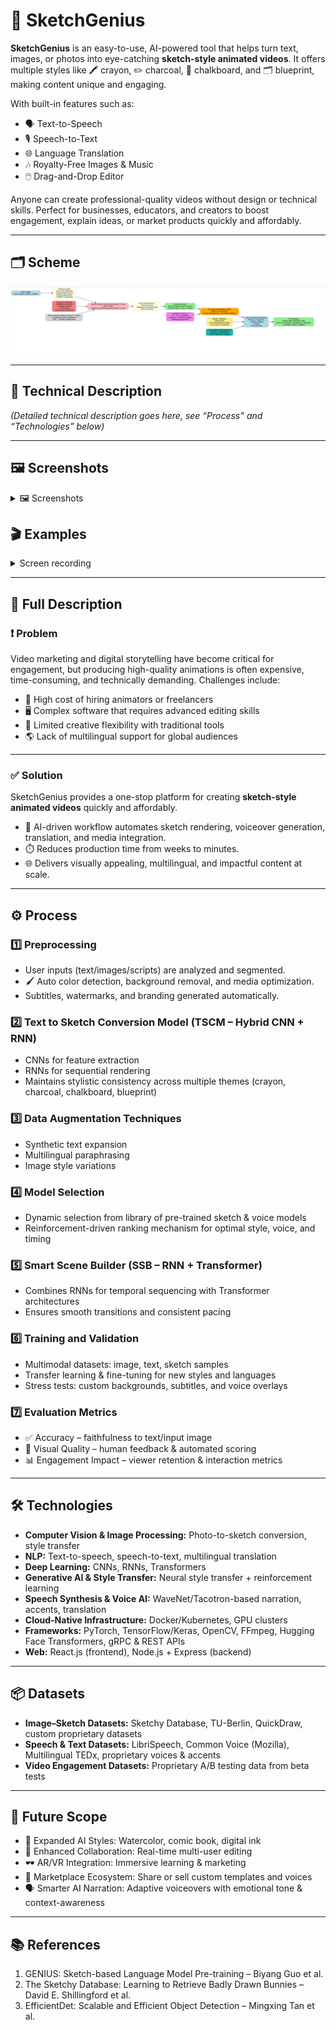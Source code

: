 # 🎨 SketchGenius

**SketchGenius** is an easy-to-use, AI-powered tool that helps turn text, images, or photos into eye-catching **sketch-style animated videos**. It offers multiple styles like 🖍️ crayon, ✏️ charcoal, 🖤 chalkboard, and 🗂️ blueprint, making content unique and engaging.

With built-in features such as:
- 🗣️ Text-to-Speech
- 🎙️ Speech-to-Text
- 🌐 Language Translation
- 🎶 Royalty-Free Images & Music
- 🖱️ Drag-and-Drop Editor

Anyone can create professional-quality videos without design or technical skills. Perfect for businesses, educators, and creators to boost engagement, explain ideas, or market products quickly and affordably.

---

## 🗂️ Scheme

<img src="./img/img-1.png" alt="Scheme">


---

## 🧩 Technical Description

*(Detailed technical description goes here, see “Process” and “Technologies” below)*

---

## 🖼️ Screenshots

<details>
    <summary> 🖼️ Screenshots</summary>
    <table>
        <tbody>
            <tr>
                <td><img src="./img/img-2.png" alt="image"></td>
                <td><img src="./img/img-3.png" alt="image"></td>
            </tr>
            <tr>
                <td><img src="./img/img-4.png" alt="image"></td>
                <td><img src="./img/img-5.png" alt="image"></td>
            </tr>
            <tr>
                <td><img src="./img/img-6.png" alt="image"></td>
                <td><img src="./img/img-7.png" alt="image"></td>
            </tr>
            <tr>
                <td><img src="./img/img-8.png" alt="image"></td>
                <td><img src="./img/img-9.png" alt="image"></td>
            </tr>
            <tr>
                <td><img src="./img/img-10.png" alt="image"></td>
                <td><img src="./img/img-11.png" alt="image"></td>
            </tr>
            <tr>
                <td><img src="./img/img-12.png" alt="image"></td>
                <td><img src="./img/img-13.png" alt="image"></td>
            </tr>
            <tr>
                <td><img src="./img/img-14.png" alt="image"></td>
                <td><img src="./img/img-15.png" alt="image"></td>
            </tr>
            <tr>
                <td><img src="./img/img-16.png" alt="image"></td>
                <td><img src="./img/img-17.png" alt="image"></td>
            </tr>
            <tr>
                <td><img src="./img/img-18.png" alt="image"></td>
                <td><img src="./img/img-19.png" alt="image"></td>
            </tr>
        </tbody>
    </table>
</details>

## 🎬 Examples

<details>
    <summary>Screen recording</summary>
    <table>
        <tbody>
            <tr>
                <td>
                    <video src="https://github.com/user-attachments/assets/081faad5-aad3-40d1-87bb-fcec2fa53996" controls preload>
                        Your browser does not support the video tag.
                    </video>
                </td>
                <td>
                    <video src="https://github.com/user-attachments/assets/f89b3850-edde-4790-9e51-052c4499ec7d" controls preload>
                        Your browser does not support the video tag.
                    </video>
                </td>
            </tr>
            <tr>
                <td>
                    <video src="https://github.com/user-attachments/assets/f3d48048-fd0c-48e2-b2b7-4d0072f19d80" controls preload>
                        Your browser does not support the video tag.
                    </video>
                </td>
                <td>
                    <video src="https://github.com/user-attachments/assets/b9d6a538-0d2b-40d5-a0e6-feedeb4f11a6" controls preload>
                        Your browser does not support the video tag.
                    </video>
                </td>
            </tr>
            <tr>
                <td>
                    <video src="https://github.com/user-attachments/assets/c5b51d79-fb78-43a2-8443-98c2a28cc5fa" controls preload>
                        Your browser does not support the video tag.
                    </video>
                </td>
                <td>
                    <video src="https://github.com/user-attachments/assets/e4030013-d137-4a79-8b92-b5bc22729ff8" controls preload>
                        Your browser does not support the video tag.
                    </video>
                </td>
            </tr>
        </tbody>
    </table>
</details>


---

## 📝 Full Description

### ❗ Problem
Video marketing and digital storytelling have become critical for engagement, but producing high-quality animations is often expensive, time-consuming, and technically demanding. Challenges include:
- 💸 High cost of hiring animators or freelancers
- 🖥️ Complex software that requires advanced editing skills
- 🎨 Limited creative flexibility with traditional tools
- 🌎 Lack of multilingual support for global audiences

---

### ✅ Solution
SketchGenius provides a one-stop platform for creating **sketch-style animated videos** quickly and affordably.
- 🧠 AI-driven workflow automates sketch rendering, voiceover generation, translation, and media integration.
- ⏱️ Reduces production time from weeks to minutes.
- 🌐 Delivers visually appealing, multilingual, and impactful content at scale.

---

## ⚙️ Process

### 1️⃣ Preprocessing
- User inputs (text/images/scripts) are analyzed and segmented.
- 🖌️ Auto color detection, background removal, and media optimization.
- Subtitles, watermarks, and branding generated automatically.

### 2️⃣ Text to Sketch Conversion Model (TSCM – Hybrid CNN + RNN)
- CNNs for feature extraction
- RNNs for sequential rendering
- Maintains stylistic consistency across multiple themes (crayon, charcoal, chalkboard, blueprint)

### 3️⃣ Data Augmentation Techniques
- Synthetic text expansion
- Multilingual paraphrasing
- Image style variations

### 4️⃣ Model Selection
- Dynamic selection from library of pre-trained sketch & voice models
- Reinforcement-driven ranking mechanism for optimal style, voice, and timing

### 5️⃣ Smart Scene Builder (SSB – RNN + Transformer)
- Combines RNNs for temporal sequencing with Transformer architectures
- Ensures smooth transitions and consistent pacing

### 6️⃣ Training and Validation
- Multimodal datasets: image, text, sketch samples
- Transfer learning & fine-tuning for new styles and languages
- Stress tests: custom backgrounds, subtitles, and voice overlays

### 7️⃣ Evaluation Metrics
- ✅ Accuracy – faithfulness to text/input image
- 🎨 Visual Quality – human feedback & automated scoring
- 📊 Engagement Impact – viewer retention & interaction metrics

---

## 🛠️ Technologies

- **Computer Vision & Image Processing:** Photo-to-sketch conversion, style transfer
- **NLP:** Text-to-speech, speech-to-text, multilingual translation
- **Deep Learning:** CNNs, RNNs, Transformers
- **Generative AI & Style Transfer:** Neural style transfer + reinforcement learning
- **Speech Synthesis & Voice AI:** WaveNet/Tacotron-based narration, accents, translation
- **Cloud-Native Infrastructure:** Docker/Kubernetes, GPU clusters
- **Frameworks:** PyTorch, TensorFlow/Keras, OpenCV, FFmpeg, Hugging Face Transformers, gRPC & REST APIs
- **Web:** React.js (frontend), Node.js + Express (backend)

---

## 📦 Datasets

- **Image–Sketch Datasets:** Sketchy Database, TU-Berlin, QuickDraw, custom proprietary datasets
- **Speech & Text Datasets:** LibriSpeech, Common Voice (Mozilla), Multilingual TEDx, proprietary voices & accents
- **Video Engagement Datasets:** Proprietary A/B testing data from beta tests

---

## 🔮 Future Scope

- 🎨 Expanded AI Styles: Watercolor, comic book, digital ink
- 👥 Enhanced Collaboration: Real-time multi-user editing
- 🕶️ AR/VR Integration: Immersive learning & marketing
- 🛒 Marketplace Ecosystem: Share or sell custom templates and voices
- 🗣️ Smarter AI Narration: Adaptive voiceovers with emotional tone & context-awareness

---

## 📚 References

1. GENIUS: Sketch-based Language Model Pre-training – Biyang Guo et al.
2. The Sketchy Database: Learning to Retrieve Badly Drawn Bunnies – David E. Shillingford et al.
3. EfficientDet: Scalable and Efficient Object Detection – Mingxing Tan et al.

